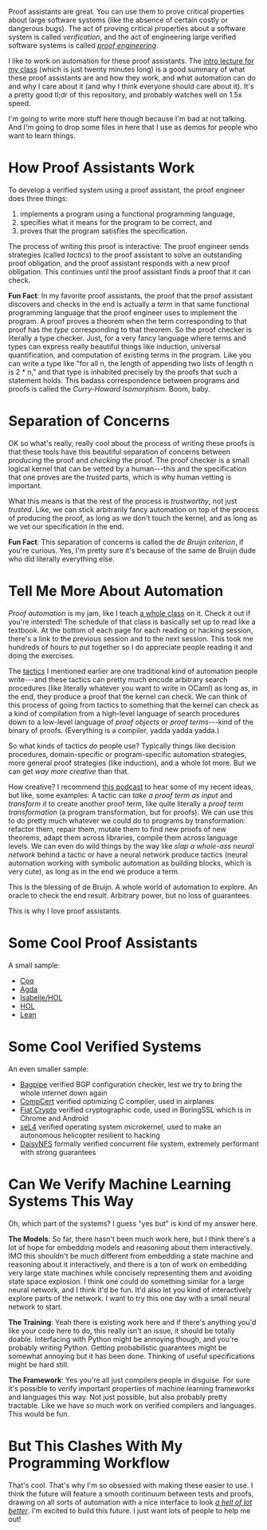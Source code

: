 Proof assistants are great. You can use them to prove critical properties
about large software systems (like the absence of certain costly or dangerous bugs).
The act of proving critical properties about
a software system is called _verification_, and the act of engineering large
verified software systems is called _[proof engineering](https://dependenttyp.es/pdf/QEDatLarge.pdf)_.

I like to work on automation for these proof assistants.
The [intro lecture for my class](https://www.youtube.com/watch?v=bzo4FTAmaOM)
(which is just twenty minutes long) is a good summary of what these proof assistants
are and how they work, and what automation can do and why I care about it
(and why I think everyone should care about it). It's a pretty good tl;dr of this repository,
and probably watches well on 1.5x speed.

I'm going to write more stuff here though because I'm bad at not talking.
And I'm going to drop some files in here that I use as demos for people who
want to learn things.

# How Proof Assistants Work

To develop a verified system using a proof assistant, the proof engineer does three things:

1. implements a program using a functional programming language,
2. specifies what it means for the program to be correct, and
3. proves that the program satisfies the specification.

The process of writing this proof is interactive: The proof engineer sends strategies
(called _tactics_) to the proof assistant to solve an outstanding proof obligation, and
the proof assistant responds with a new proof obligation. This continues until the proof assistant finds a proof that it can check.

**Fun Fact**: In my favorite proof assistants, the proof that the proof assistant
discovers and checks in the end is actually a _term_ in that same functional programming
language that the proof engineer uses to implement the program. A proof proves a theorem
when the term corresponding to that proof has the _type_ corresponding to that theorem.
So the proof checker is literally a type checker. Just, for a very fancy language
where terms and types can express really beautiful things like induction, universal
quantification, and computation of existing terms in the program. Like you can write a type
like "for all n, the length of appending two lists of length n is 2 * n," and that type
is inhabited precisely by the proofs that such a statement holds. This badass correspondence
between programs and proofs is called the _Curry-Howard Isomorphism_. Boom, baby.

# Separation of Concerns

OK so what's really, really cool about the process of writing these proofs is that
these tools have this beautiful separation of concerns between _producing_ the proof
and _checking_ the proof. The proof checker is a small logical kernel that can be vetted
by a human---this and the specification that one proves are the _trusted_ parts,
which is why human vetting is important.

What this means is that the rest of the process is _trustworthy_, not just _trusted_.
Like, we can stick arbitrarily fancy automation on top of the process of producing the proof,
as long as we don't touch the kernel, and as long as we vet our specification in the end.

**Fun Fact**: This separation of concerns is called the _de Bruijn criterion_, if you're
curious. Yes, I'm pretty sure it's because of the same de Bruijn dude who did literally
everything else.

# Tell Me More About Automation

_Proof automation_ is my jam, like I teach [a whole class](https://dependenttyp.es/classes/598sp2022.html) on it. Check it out if you're intersted! The schedule of that class is
basically set up to read like a textbook. At the bottom of each page for each reading
or hacking session, there's a link to the previous session and to the next session.
This took me hundreds of hours to put together so I do appreciate people reading it
and doing the exercises.

The [tactics](https://dependenttyp.es/classes/artifacts/6-languages.html)
I mentioned earlier are one traditional kind
of automation people write---and these tactics can pretty much encode arbitrary
search procedures (like literally whatever you want to write in OCaml) as long as,
in the end, they produce a proof that the kernel can check.
We can think of this process of going from tactics to something that the kernel can check
as a kind of compilation from a high-level language of search procedures down to a low-level
language of _proof objects_ or _proof terms_---kind of the binary of proofs.
(Everything is a compiler, yadda yadda yadda.)

So what kinds of tactics _do_ people use? Typically things like decision procedures,
domain-specific or program-specific automation strategies, more general
proof strategies (like induction), and a whole lot more. But we can get _way more creative_
than that.

How creative? I recommend [this podcast](https://soundcloud.com/thesis-review/41-talia-ringer-proof-repair) to hear some of my recent ideas, but like, some examples:
A tactic can _take a proof term as input_ and _transform it_ to create another
proof term, like quite literally a _proof term transformation_ (a program
transformation, but for proofs). We can use this to do pretty much whatever we could do to programs by transformation: refactor them, repair them, mutate them to find new proofs 
of new theorems, adapt them across libraries, compile them across language levels.
We can even do wild things by the way like _slap a whole-ass neural network_ behind a tactic
or have a neural network produce tactics (neural automation working with symbolic 
automation as building blocks, which is very cute), as long as in the end we produce a term.

This is the blessing of de Bruijn. A whole world of automation to explore.
An oracle to check the end result. Arbitrary power, but no loss of guarantees.

This is why I love proof assistants.

# Some Cool Proof Assistants

A small sample:

- [Coq](https://coq.inria.fr/)
- [Agda](https://wiki.portal.chalmers.se/agda/pmwiki.php)
- [Isabelle/HOL](https://isabelle.in.tum.de/)
- [HOL](https://hol-theorem-prover.org/)
- [Lean](https://leanprover.github.io/)

# Some Cool Verified Systems

An even smaller sample:

- [Bagpipe](http://bagpipe.uwplse.org/bagpipe/) verified BGP configuration checker, lest we try to bring the whole internet down again
- [CompCert](https://compcert.org/) verified optimizing C compiler, used in airplanes
- [Fiat Crypto](http://adam.chlipala.net/papers/FiatCryptoSP19/FiatCryptoSP19.pdf) verified cryptographic code, used in BoringSSL which is in Chrome and Android
- [seL4](https://sel4.systems/) verified operating system microkernel, used to make an autonomous helicopter resilient to hacking
- [DaisyNFS](https://www.chajed.io/papers/tchajed-thesis.pdf) formally verified
concurrent file system, extremely performant with strong guarantees

# Can We Verify Machine Learning Systems This Way

Oh, which part of the systems? I guess "yes but" is kind of my answer here.

**The Models**: So far, there hasn't been much work here, but I think there's a lot of hope
for embedding models and reasoning about them interactively. IMO this shouldn't be
much different from embedding a state machine and reasoning about it interactively,
and there is a ton of work on embedding very large state machines while concisely
representing them and avoiding state space explosion. I think one could do something
similar for a large neural network, and I think it'd be fun. It'd also let you kind of
interactively explore parts of the network. I want to try this one day with a small
neural network to start.

**The Training**: Yeah there is existing work here and if there's anything you'd like
your code here to do, this really isn't an issue, it should be totally doable.
Interfacing with Python might be annoying though, and you're probably writing Python.
Getting probabilistic guarantees might be somewhat annoying but it has been done.
Thinking of useful specifications might be hard still.

**The Framework**: Yes you're all just compilers people in disguise. 
For sure it's possible to verify important properties of machine learning frameworks 
and languages this way. Not just possible, but also probably pretty tractable.
Like we have so much work on verified compilers and languages.
This would be fun.

# But This Clashes With My Programming Workflow

That's cool. That's why I'm so obsessed with making these easier to use.
I think the future will feature a smooth continuum between tests and proofs,
drawing on all sorts of automation with a nice interface to look _[a hell of lot better](https://twitter.com/TaliaRinger/status/1365433319572185092)_. I'm excited to build
this future. I just want lots of people to help me out!

